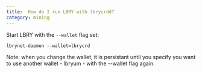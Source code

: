 ```yaml
---
title:  How do I run LBRY with lbrycrdd?
category: mining
---
```


Start LBRY with the `--wallet` flag set:

    lbrynet-daemon --wallet=lbrycrd

Note: when you change the wallet, it is persistant until you specify you want to use another wallet - lbryum - with the --wallet flag again.
